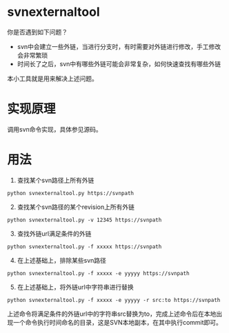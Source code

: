 # svnexternaltool
你是否遇到如下问题？
* svn中会建立一些外链，当进行分支时，有时需要对外链进行修改，手工修改会非常繁琐
* 时间长了之后，svn中有哪些外链可能会非常复杂，如何快速查找有哪些外链

本小工具就是用来解决上述问题。

# 实现原理
调用svn命令实现，具体参见源码。


# 用法
1. 查找某个svn路径上所有外链
```shell
python svnexternaltool.py https://svnpath
```

2. 查找某个svn路径的某个revision上所有外链
```shell
python svnexternaltool.py -v 12345 https://svnpath
```

3. 查找外链url满足条件的外链
```shell
python svnexternaltool.py -f xxxxx https://svnpath
```

4. 在上述基础上，排除某些svn路径
```shell
python svnexternaltool.py -f xxxxx -e yyyyy https://svnpath
```

5. 在上述基础上，将外链url中字符串进行替换
```shell
python svnexternaltool.py -f xxxxx -e yyyyy -r src:to https://svnpath
```
上述命令将满足条件的外链url中的字符串src替换为to，完成上述命令后在本地出现一个命令执行时间命名的目录，这是SVN本地副本，在其中执行commit即可。



